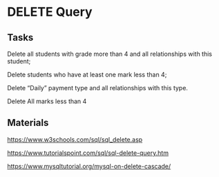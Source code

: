 # DELETE Query

## Tasks
Delete all students with grade more than 4 and all relationships with this student; 

Delete students who have at least one mark less than 4; 

Delete “Daily” payment type and all relationships with this type. 

Delete All marks less than 4 

## Materials
https://www.w3schools.com/sql/sql_delete.asp 

https://www.tutorialspoint.com/sql/sql-delete-query.htm 

https://www.mysqltutorial.org/mysql-on-delete-cascade/
